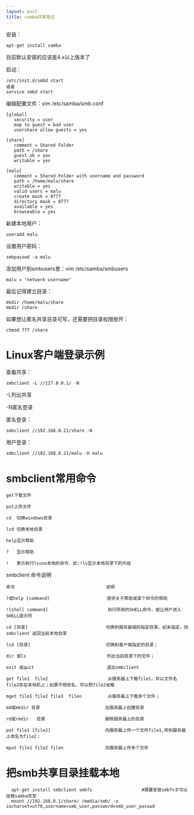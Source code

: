 ```yaml
---
layout: post
title: samba日常笔记
---
```


安装：

	apt-get install samba

目前默认安装的应该是4.x以上版本了

启动：

	/etc/init.d/smbd start
	或者
	service smbd start

编辑配置文件：vim /etc/samba/smb.conf

	[global]
	   security = user
	   map to guest = bad user
	   usershare allow guests = yes
	
	[share]
	   comment = Shared Folder
	   path = /share
	   guest ok = yes
	   writable = yes
	
	[malu]
	   comment = Shared Folder with username and password
	   path = /home/malu/share
	   writable = yes
	   valid users = malu
	   create mask = 0777
	   directory mask = 0777
	   available = yes
	   browseable = yes

新建本地用户：

	useradd malu

设置用户密码：

	smbpasswd -a malu

添加用户到smbusers里：vim /etc/samba/smbusers

	malu = "network username"

最后记得建立目录：

	mkdir /home/malu/share
	mkdir /share

如果想让匿名共享目录可写，还需要把目录权限放开：

```
chmod 777 /share
```

# Linux客户端登录示例

查看共享：

	smbclient -L //127.0.0.1/ -N

-L列出共享

-N匿名登录

匿名登录：

	smbclient //192.168.0.21/share -N

用户登录：

	smbclient //192.168.0.21/malu -U malu

# smbclient常用命令

	get下载文件
	
	put上传文件
	
	cd  切换windows目录
	
	lcd 切换本地目录
	
	help显示帮助
	
	?   显示帮助
	
	!   表示执行liunx本地的命令，如:!ls显示本地目录下的内容



smbclient 命令说明


	命令                                   说明
		
	?或help [command]                      提供关于帮助或某个命令的帮助
	
	![shell command]                       执行所用的SHELL命令，或让用户进入 SHELL提示符
	
	cd [目录]                              切换到服务器端的指定目录，如未指定，则 smbclient 返回当前本地目录
	
	lcd [目录]                             切换到客户端指定的目录；
	
	dir 或ls                               列出当前目录下的文件；
	
	exit 或quit                            退出smbclient     
	
	get file1  file2                       从服务器上下载file1，并以文件名file2存在本地机上；如果不想改名，可以把file2省略
	
	mget file1 file2 file3  filen          从服务器上下载多个文件；
	
	md或mkdir 目录                         在服务器上创建目录
	
	rd或rmdir   目录                       删除服务器上的目录
	
	put file1 [file2]                     向服务器上传一个文件file1,传到服务器上改名为file2；
	
	mput file1 file2 filen                向服务器上传多个文件

 

# 把smb共享目录挂载本地

      apt-get install smbclient smbfs                   #需要安装smbfs才可以挂载samba共享
      mount //192.168.0.1/share/ /media/smb/ -o iocharset=utf8,username=smb_user,password=smb_user_passwd